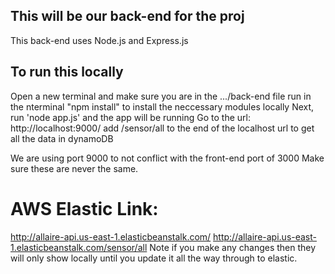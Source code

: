 ## This will be our back-end for the proj
This back-end uses Node.js and Express.js

## To run this locally
Open a new terminal and make sure you are in the .../back-end file
run in the nterminal "npm install" to install the neccessary modules locally
Next, run 'node app.js' and the app will be running
Go to the url: http://localhost:9000/
add /sensor/all to the end of the localhost url to get all the data in dynamoDB

We are using port 9000 to not conflict with the front-end port of 3000
Make sure these are never the same.

# AWS Elastic Link:
http://allaire-api.us-east-1.elasticbeanstalk.com/
http://allaire-api.us-east-1.elasticbeanstalk.com/sensor/all
Note if you make any changes then they will only show locally until you update it all the way through to elastic.
